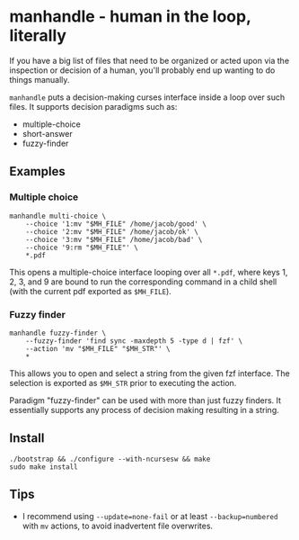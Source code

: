 # manhandle - human in the loop, literally

If you have a big list of files that need to be organized or acted upon via the
inspection or decision of a human, you'll probably end up wanting to do things
manually.

`manhandle` puts a decision-making curses interface inside a loop over such
files. It supports decision paradigms such as:

* multiple-choice
* short-answer
* fuzzy-finder

## Examples

### Multiple choice

```
manhandle multi-choice \
    --choice '1:mv "$MH_FILE" /home/jacob/good' \
    --choice '2:mv "$MH_FILE" /home/jacob/ok' \
    --choice '3:mv "$MH_FILE" /home/jacob/bad' \
    --choice '9:rm "$MH_FILE"' \
    *.pdf
```

This opens a multiple-choice interface looping over all `*.pdf`, where keys 1,
2, 3, and 9 are bound to run the corresponding command in a child shell (with
the current pdf exported as `$MH_FILE`).

### Fuzzy finder

```
manhandle fuzzy-finder \
    --fuzzy-finder 'find sync -maxdepth 5 -type d | fzf' \
    --action 'mv "$MH_FILE" "$MH_STR"' \
    *
```

This allows you to open and select a string from the given fzf interface. The
selection is exported as `$MH_STR` prior to executing the action.

Paradigm "fuzzy-finder" can be used with more than just fuzzy finders. It
essentially supports any process of decision making resulting in a string.

## Install

    ./bootstrap && ./configure --with-ncursesw && make
    sudo make install

## Tips

- I recommend using `--update=none-fail` or at least `--backup=numbered` with
  `mv` actions, to avoid inadvertent file overwrites.
